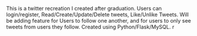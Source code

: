 This is a twitter recreation I created after graduation. 
Users can login/register, Read/Create/Update/Delete tweets, Like/Unlike Tweets. 
Will be adding feature for Users to follow one another, and for users to only see tweets from users they follow. 
Created using Python/Flask/MySQL. r